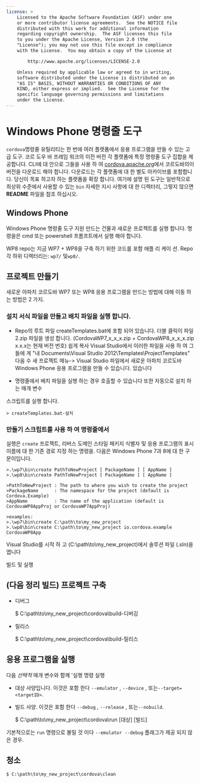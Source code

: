```yaml
---
license: >
    Licensed to the Apache Software Foundation (ASF) under one
    or more contributor license agreements.  See the NOTICE file
    distributed with this work for additional information
    regarding copyright ownership.  The ASF licenses this file
    to you under the Apache License, Version 2.0 (the
    "License"); you may not use this file except in compliance
    with the License.  You may obtain a copy of the License at

        http://www.apache.org/licenses/LICENSE-2.0

    Unless required by applicable law or agreed to in writing,
    software distributed under the License is distributed on an
    "AS IS" BASIS, WITHOUT WARRANTIES OR CONDITIONS OF ANY
    KIND, either express or implied.  See the License for the
    specific language governing permissions and limitations
    under the License.
---
```


# Windows Phone 명령줄 도구

`cordova`명령줄 유틸리티는 한 번에 여러 플랫폼에서 응용 프로그램을 만들 수 있는 고급 도구. 코르 도우 바 프레임 워크의 이전 버전 각 플랫폼에 특정 명령줄 도구 집합을 제공합니다. CLI에 대 안으로 그들을 사용 하 여 [cordova.apache.org][1]에서 코르도바의이 버전을 다운로드 해야 합니다. 다운로드는 각 플랫폼에 대 한 별도 아카이브를 포함합니다. 당신이 목표 하고자 하는 플랫폼을 확장 합니다. 여기에 설명 된 도구는 일반적으로 최상위 수준에서 사용할 수 있는 `bin` 자세한 지시 사항에 대 한 디렉터리, 그렇지 않으면 **README** 파일을 참조 하십시오.

 [1]: http://cordova.apache.org

## Windows Phone

Windows Phone 명령줄 도구 지원 만드는 건물과 새로운 프로젝트를 실행 합니다. 명령을은 cmd 또는 powershell 프롬프트에서 실행 해야 합니다.

WP8 repo는 지금 WP7 + WP8을 구축 하기 위한 코드를 포함 애플 리 케이 션. Repo 각 하위 디렉터리는: `wp7/` 및`wp8/`.

## 프로젝트 만들기

새로운 아파치 코르도바 WP7 또는 WP8 응용 프로그램을 만드는 방법에 대해 이동 하는 방법은 2 가지.

### 설치 서식 파일을 만들고 배치 파일을 실행 합니다.

*   Repo의 루트 파일 createTemplates.bat에 포함 되어 있습니다. 더블 클릭이 파일 2.zip 파일을 생성 합니다. (CordovaWP7\_x\_x\_x.zip + CordovaWP8\_x\_x\_x.zip x.x.x는 현재 버전 번호) 쉽게 복사 Visual Studio에서 이러한 파일을 사용 하 여 그들에 게 "내 Documents\Visual Studio 2012\Templates\ProjectTemplates\" 다음 수 새 프로젝트 메뉴-> Visual Studio 파일에서 새로운 아파치 코르도바 Windows Phone 응용 프로그램을 만들 수 있습니다. 있습니다

*   명령줄에서 배치 파일을 실행 하는 경우 호출할 수 있습니다 또한 자동으로 설치 하는 매개 변수

스크립트를 실행 합니다.

    > createTemplates.bat-설치
    

### 만들기 스크립트를 사용 하 여 명령줄에서

실행은 `create` 프로젝트, 리버스 도메인 스타일 패키지 식별자 및 응용 프로그램의 표시 이름에 대 한 기존 경로 지정 하는 명령을. 다음은 Windows Phone 7과 8에 대 한 구문이입니다.

    >.\wp7\bin\create PathToNewProject [ PackageName ] [ AppName ]
    >.\wp8\bin\create PathToNewProject [ PackageName ] [ AppName ]
    
    >PathToNewProject : The path to where you wish to create the project
    >PackageName      : The namespace for the project (default is Cordova.Example)
    >AppName          : The name of the application (default is CordovaWP8AppProj or CordovaWP7AppProj)
    
    >examples:
    >.\wp7\bin\create C:\path\to\my_new_project
    >.\wp8\bin\create C:\path\to\my_new_project io.cordova.example CordovaWP8App
    

Visual Studio를 시작 하 고 (C:\path\to\my\_new\_project)에서 솔루션 파일 (.sln)을 엽니다

빌드 및 실행

## (다음 정리 빌드) 프로젝트 구축

*   디버그
    
    $ C:\path\to\my\_new\_project\cordova\build-디버깅

*   릴리스
    
    $ C:\path\to\my\_new\_project\cordova\build-릴리스

## 응용 프로그램을 실행

다음 *선택적* 매개 변수와 함께 '실행 명령 실행

*   대상 사양입니다. 이것은 포함 한다 `--emulator` , `--device` , 또는`--target=<targetID>`.

*   빌드 사양. 이것은 포함 한다 `--debug` , `--release` , 또는`--nobuild`.
    
    $ C:\path\to\my\_new\_project\cordova\run \[대상\] \[빌드\]

기본적으로는 `run` 명령으로 불릴 것 이다 `--emulator --debug` 플래그가 제공 되지 않은 경우.

## 청소

    $ C:\path\to\my_new_project\cordova\clean